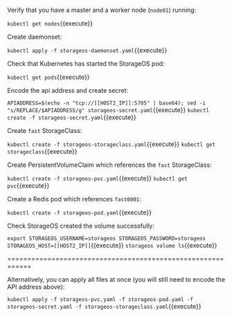 Verify that you have a master and a worker node (`node01`) running:

`kubectl get nodes`{{execute}}

Create daemonset:

`kubectl apply -f storageos-daemonset.yaml`{{execute}}

Check that Kubernetes has started the StorageOS pod:

`kubectl get pods`{{execute}}

Encode the api address and create secret:

`APIADDRESS=$(echo -n "tcp://[[HOST2_IP]]:5705" | base64); sed -i "s/REPLACE/$APIADDRESS/g" storageos-secret.yaml`{{execute}}
`kubectl create -f storageos-secret.yaml`{{execute}}

Create `fast` StorageClass:

`kubectl create -f storageos-storageclass.yaml`{{execute}}
`kubectl get storageclass`{{execute}}

Create PersistentVolumeClaim which references the `fast` StorageClass:

`kubectl create -f storageos-pvc.yaml`{{execute}}
`kubectl get pvc`{{execute}}

Create a Redis pod which references `fast0001`:

`kubectl create -f storageos-pod.yaml`{{execute}}

Check StorageOS created the volume successfully:

`export STORAGEOS_USERNAME=storageos STORAGEOS_PASSWORD=storageos STORAGEOS_HOST=[[HOST2_IP]]`{{execute}}
`storageos volume ls`{{execute}}

============================================================

Alternatively, you can apply all files at once (you will still need to encode the API address above):

`kubectl apply -f storageos-pvc.yaml -f storageos-pod.yaml -f storageos-secret.yaml -f storageos-storageclass.yaml`{{execute}}
